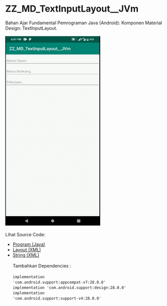 # ZZ_MD_TextInputLayout__JVm
Bahan Ajar Fundamental Pemrograman Java (Android): Komponen Material Design: TextInputLayout.<br><br>
<img src="https://github.com/RizkyKhapidsyah/ZZ_MD_TextInputLayout__JVm/blob/master/app/rslts/20200508_180736-1588936090809.gif" height=600px width=300px><br><br>
Lihat Source Code:<br>
- <a href="https://github.com/RizkyKhapidsyah/ZZ_MD_TextInputLayout__JVm/blob/master/app/src/main/java/com/rk/md_til/MainActivity.java">Program (Java)</a><br>
- <a href="https://github.com/RizkyKhapidsyah/ZZ_MD_TextInputLayout__JVm/blob/master/app/src/main/res/layout/activity_main.xml">Layout (XML)</a><br>
- <a href="https://github.com/RizkyKhapidsyah/ZZ_MD_TextInputLayout__JVm/blob/master/app/src/main/res/values/strings.xml">String (XML)</a><br><br>
Tambahkan Dependencies :<br><br>
<code>implementation 'com.android.support:appcompat-v7:28.0.0'</code><br>
<code>implementation 'com.android.support:design:28.0.0'</code><br>
<code>implementation 'com.android.support:support-v4:28.0.0'</code><br>
